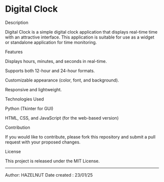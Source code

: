 
# Digital Clock

Description

Digital Clock is a simple digital clock application that displays real-time time with an attractive interface. This application is suitable for use as a widget or standalone application for time monitoring.

Features

Displays hours, minutes, and seconds in real-time.

Supports both 12-hour and 24-hour formats.

Customizable appearance (color, font, and background).

Responsive and lightweight.


Technologies Used

Python (Tkinter for GUI)

HTML, CSS, and JavaScript (for the web-based version)


Contribution

If you would like to contribute, please fork this repository and submit a pull request with your proposed changes.

License

This project is released under the MIT License.


---

Author: HAZELNUT
Date created : 23/01/25

